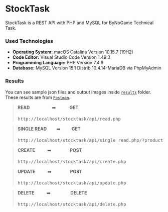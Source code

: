 # StockTask
StockTask is a REST API with PHP and MySQL for ByNoGame Technical Task.

### Used Technologies
- **Operating System:** macOS Catalina Version 10.15.7 (19H2)
- **Code Editor:** Visual Studio Code Version 1.49.3
- **Programming Language:** PHP Version 7.4.9
- **Database:** MySQL Version 15.1 Distrib 10.4.14-MariaDB via PhpMyAdmin


### Results
You can see sample json files and output images inside [`results`](https://github.com/YlmRdm/StockTask/tree/main/results) folder. These results are from [`Postman`](https://www.postman.com/).
<p>

> **READ** &nbsp;&nbsp;&nbsp;&nbsp;&nbsp;&nbsp;&nbsp;&nbsp;&nbsp;&nbsp;&nbsp;&nbsp;&nbsp;&nbsp;&nbsp;&nbsp; :arrow_right: &nbsp;&nbsp;&nbsp;&nbsp;&nbsp;&nbsp;&nbsp;&nbsp;&nbsp;&nbsp;**GET**   <pre>http://localhost/stocktask/api/read.php</pre>

> **SINGLE READ** &nbsp;&nbsp;&nbsp;&nbsp;&nbsp;&nbsp; :arrow_right: &nbsp;&nbsp;&nbsp;&nbsp;&nbsp;&nbsp;&nbsp;&nbsp;**GET**<pre>http://localhost/stocktask/api/single_read.php/?product_id=20</pre>

> **CREATE** &nbsp;&nbsp;&nbsp;&nbsp;&nbsp;&nbsp;&nbsp;&nbsp; :arrow_right: &nbsp;&nbsp;&nbsp;&nbsp;&nbsp;&nbsp;&nbsp;&nbsp;&nbsp;&nbsp;&nbsp;&nbsp;&nbsp;&nbsp;**POST**<pre>http://localhost/stocktask/api/create.php</pre></p>

> **UPDATE** &nbsp;&nbsp;&nbsp;&nbsp;&nbsp;&nbsp;&nbsp;&nbsp; :arrow_right: &nbsp;&nbsp;&nbsp;&nbsp;&nbsp;&nbsp;&nbsp;&nbsp;&nbsp;&nbsp;&nbsp;&nbsp;&nbsp;&nbsp;**POST**<pre>http://localhost/stocktask/api/update.php</pre>

> **DELETE** &nbsp;&nbsp;&nbsp;&nbsp;&nbsp;&nbsp;&nbsp;&nbsp; :arrow_right: &nbsp;&nbsp;&nbsp;&nbsp;&nbsp;&nbsp;&nbsp;&nbsp;&nbsp;&nbsp;&nbsp;&nbsp;&nbsp;&nbsp;&nbsp;**DELETE**<pre>http://localhost/stocktask/api/delete.php</pre></p>